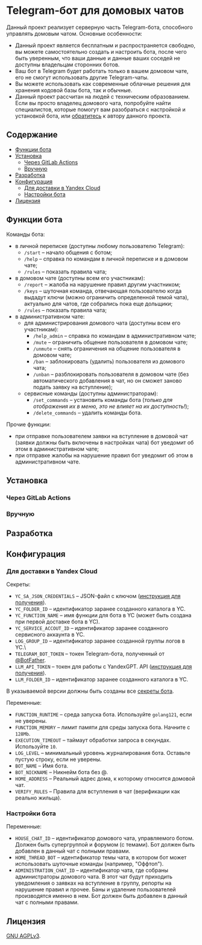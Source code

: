 # Telegram-бот для домовых чатов

Данный проект реализует серверную часть Telegram-бота, способного управлять домовым чатом. Основные особенности:

- Данный проект является бесплатным и распространяется свободно, вы можете самостоятельно создать и настроить бота,
  после чего быть уверенным, что ваши данные и данные ваших соседей не доступны владельцам сторонних ботов.
- Ваш бот в Telegram будет работать только в вашем домовом чате, его не смогут использовать другие Telegram-чаты.
- Вы можете использовать как современные облачные решения для хранения кодовой базы бота, так и обычные.
- Данный проект рассчитан на людей с техническим образованием. Если вы просто владелец домового чата, попробуйте найти специалистов, которые помогут вам разобраться с настройкой и установкой бота, или [обратитесь](mailto:stanislav.belichenko@gmail.com) к автору данного проекта.

## Содержание

- [Функции бота](#функции-бота)
- [Установка](#установка)
    - [Через GitLab Actions](#через-gitlab-actions)
    - [Вручную](#вручную)
- [Разработка](#разработка)
- [Конфигурация](#конфигурация)
    - [Для доставки в Yandex Cloud](#для-доставки-в-yandex-cloud)
    - [Настройки бота](#настройки-бота)
- [Лицензия](#лицензия)

## Функции бота

Команды бота:

- в личной переписке (доступны любому пользователю Telegram):
    - `/start` – начало общения с ботом;
    - `/help` – справка по командам в личной переписке и в домовом чате;
    - `/rules` – показать правила чата;
- в домовом чате (доступны всем его участникам):
    - `/report` – жалоба на нарушение правил другим участником;
    - `/keys` – шуточная команда, отвечающая пользователю когда выдадут ключи (можно ограничить определенной темой чата), актуально для чатов, где собрались пока еще дольщики;
    - `/rules` – показать правила чата;
- в административном чате:
    - для администрирования домового чата (доступны всем его участникам):
        - `/help_admin` – справка по командам в административном чате;
        - `/mute` – ограничить общение пользователя в домовом чате;
        - `/unmute` – снять ограничения на общение пользователя в домовом чате;
        - `/ban` – заблокировать (удалить) пользователя из домового чата;
        - `/unban` – разблокировать пользователя в домовом чате (без автоматического добавления в чат, но он сможет заново подать заявку на вступление);
    - сервисные команды (доступны администраторам):
        - `/set_commands` – установить команды бота (_только для отображения их в меню, это не влияет на их доступность!_);
        - `/delete_commands` – удалить команды бота.

Прочие функции:

- при отправке пользователем заявки на вступление в домовой чат (заявки должны быть включены в настройках чата) бот уведомит об этом в административном чате;
- при отправке жалобы на нарушение правил бот уведомит об этом в административном чате.

## Установка

[//]: # (TODO: Написать)

### Через GitLab Actions

[//]: # (TODO: Написать)

### Вручную

[//]: # (TODO: Написать)

## Разработка

## Конфигурация

### Для доставки в Yandex Cloud

Секреты:

- `YC_SA_JSON_CREDENTIALS` – JSON-файл с
  ключом ([инструкция для получения](https://yandex.cloud/ru/docs/iam/operations/iam-token/create-for-sa)).
- `YC_FOLDER_ID` – идентификатор заранее созданного каталога в YC.
- `YC_FUNCTION_NAME` – имя функции для бота в YC (может быть создана при первой доставке бота в YC).
- `YC_SERVICE_ACCOUT_ID` – идентификатор заранее созданного сервисного аккаунта в YC.
- `LOG_GROUP_ID` – идентификатор заранее созданной группы логов в YC.\
- `TELEGRAM_BOT_TOKEN` – токен Telegram-бота, полученный от [@BotFather](https://t.me/BotFather).
- `LLM_API_TOKEN` – токен для работы с YandexGPT.
  API ([инструкция для получения](https://yandex.cloud/ru/docs/iam/operations/authentication/manage-api-keys)).
- `LLM_FOLDER_ID` – идентификатор заранее созданного каталога в YC.

В указываемой версии должны быть созданы все [секреты бота](#настройки-бота).

Переменные:

- `FUNCTION_RUNTIME` – среда запуска бота. Используйте `golang121`, если не уверены.
- `FUNCTION_MEMORY` – лимит памяти для среды запуска бота. Начните с `128Mb`.
- `EXECUTION_TIMEOUT` – таймаут обработки запроса в секундах. Используйте `10`.
- `LOG_LEVEL` – минимальный уровень журналирования бота. Оставьте пустую строку, если не уверены.
- `BOT_NAME` – Имя бота.
- `BOT_NICKNAME` – Никнейм бота без @.
- `HOME_ADDRESS` – Реальный адрес дома, к которому относится домовой чат.
- `VERIFY_RULES` – Правила для вступления в чат (верификации как реально жильца).

### Настройки бота

Переменные:

- `HOUSE_CHAT_ID` – идентификатор домового чата, управляемого ботом. Должен быть супергруппой и форумом (с темами). Бот должен быть добавлен в данный чат с полными правами.
- `HOME_THREAD_BOT` – идентификатор темы чата, в котором бот может использовать шуточные команды (например, "Оффтоп").
- `ADMINISTRATION_CHAT_ID` – идентификатор чата, где собраны администраторы домового чата. В этот чат будут приходить уведомления о заявках на вступление в группу, репорты на нарушение правил и прочее. Баны и удаление пользователей производятся именно в нем. Бот должен быть добавлен в данный чат с полными правами.

## Лицензия

[GNU AGPLv3](LICENSE).